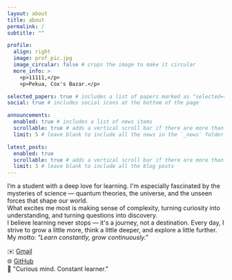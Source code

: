 ```yaml
---
layout: about
title: about
permalink: /
subtitle: ""

profile:
  align: right
  image: prof_pic.jpg
  image_circular: false # crops the image to make it circular
  more_info: >
    <p>11111,</p>
    <p>Pekua, Cox's Bazar.</p>

selected_papers: true # includes a list of papers marked as "selected={true}"
social: true # includes social icons at the bottom of the page

announcements:
  enabled: true # includes a list of news items
  scrollable: true # adds a vertical scroll bar if there are more than 3 news items
  limit: 5 # leave blank to include all the news in the `_news` folder

latest_posts:
  enabled: true
  scrollable: true # adds a vertical scroll bar if there are more than 3 new posts items
  limit: 3 # leave blank to include all the blog posts
---
```


I’m a student with a deep love for learning. I'm especially fascinated by the mysteries of science — quantum theories, the universe, and the unseen forces that shape our world.
<br> What excites me most is making sense of complexity, turning curiosity into understanding, and turning questions into discovery.
<br> I believe learning never stops — it's a journey, not a destination. Every day, I strive to grow a little more, think a little deeper, and explore a little further.
<br>My motto: *"Learn constantly, grow continuously."*

✉️ [Gmail](shihabium@gmail.com)  
🌐 [GitHub](https://github.com/shihabium)  
💬 "Curious mind. Constant learner."
